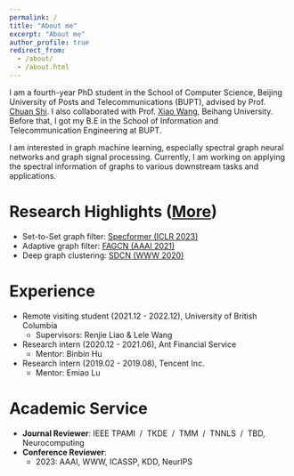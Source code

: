 ```yaml
---
permalink: /
title: "About me"
excerpt: "About me"
author_profile: true
redirect_from: 
  - /about/
  - /about.html
---
```


I am a fourth-year PhD student in the School of Computer Science, Beijing University of Posts and Telecommunications (BUPT), advised by  Prof. [Chuan Shi](http://shichuan.org/).
I also collaborated with Prof. [Xiao Wang](https://wangxiaocs.github.io/), Beihang University.
Before that, I got my B.E in the School of Information and Telecommunication Engineering at BUPT.

I am interested in graph machine learning, especially spectral graph neural networks and graph signal processing.
Currently, I am working on applying the spectral information of graphs to various downstream tasks and applications.

Research Highlights ([More](https://bdy9527.github.io/publications/))
====
- Set-to-Set graph filter: [Specformer (ICLR 2023)]()
- Adaptive graph filter: [FAGCN (AAAI 2021)]()
- Deep graph clustering: [SDCN (WWW 2020)]()

Experience
====
- Remote visiting student (2021.12 - 2022.12), University of British Columbia
  - Supervisors: Renjie Liao & Lele Wang 
- Research intern (2020.12 - 2021.06), Ant Financial Service
  - Mentor: Binbin Hu
- Research intern (2019.02 - 2019.08), Tencent Inc.
  - Mentor: Emiao Lu

Academic Service
====
- **Journal Reviewer**: IEEE TPAMI &nbsp;/&nbsp; TKDE &nbsp;/&nbsp; TMM &nbsp;/&nbsp; TNNLS &nbsp;/&nbsp; TBD, Neurocomputing 
- **Conference Reviewer**:
  - 2023: AAAI, WWW, ICASSP, KDD, NeurIPS
